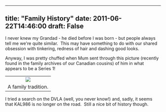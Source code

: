 
---
title: "Family History"
date: 2011-06-22T14:46:00
draft: False
---

I never knew my Grandad - he died before I was born - but people always tell me we're quite similar.  This may have something to do with our shared obsession with tinkering, redness of hair and dashing good looks. 

Anyway, I was pretty chuffed when Mum sent through this picture (recently found in the family archives of our Canadian cousins) of him in what appears to be a Series 1!

<table align="center" cellpadding="0" cellspacing="0" style="margin-left: auto; margin-right: auto; text-align: center;"><tbody><tr><td style="text-align: center;"><a href="http://4.bp.blogspot.com/-wyDO1hu2hWs/TgH92QmT3qI/AAAAAAAACTc/nW4BG61yGKQ/s1600/Grandrover.jpg"><img src="http://4.bp.blogspot.com/-wyDO1hu2hWs/TgH92QmT3qI/AAAAAAAACTc/nW4BG61yGKQ/s400/Grandrover.jpg"/></a></td></tr><tr><td style="text-align: center;">A family tradition.</td></tr></tbody></table>I tried a search on the DVLA (well, you never know!) and, sadly, it seems that KAL986 is no longer on the road.  Still a nice bit of history though.

<span></span>